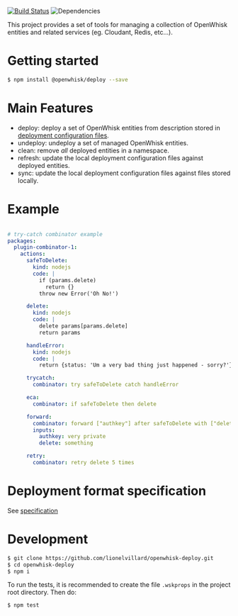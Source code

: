 [![Build Status](https://travis-ci.org/lionelvillard/openwhisk-deploy.svg?branch=master)](https://travis-ci.org/lionelvillard/openwhisk-deploy) ![Dependencies](https://david-dm.org/lionelvillard/openwhisk-deploy.svg)

This project provides a set of tools for managing a collection of OpenWhisk entities and related services (eg. Cloudant, Redis, etc...).      
 
# Getting started

```bash
$ npm install @openwhisk/deploy --save
```

# Main Features

- deploy: deploy a set of OpenWhisk entities from description stored in [deployment configuration files](docs/format.md).
- undeploy: undeploy a set of managed OpenWhisk entities.
- clean: remove *all* deployed entities in a namespace.
- refresh: update the local deployment configuration files against deployed entities.
- sync: update the local deployment configuration files against files stored locally.

# Example

```yaml

# try-catch combinator example
packages:
  plugin-combinator-1:
    actions:
      safeToDelete:
        kind: nodejs
        code: |
          if (params.delete)
            return {}
          throw new Error('Oh No!')

      delete:
        kind: nodejs
        code: |
          delete params[params.delete]
          return params

      handleError:
        kind: nodejs
        code: |
          return {status: 'Um a very bad thing just happened - sorry?'}

      trycatch:
        combinator: try safeToDelete catch handleError

      eca:
        combinator: if safeToDelete then delete

      forward:
        combinator: forward ["authkey"] after safeToDelete with ["delete"]
        inputs:
          authkey: very private
          delete: something

      retry:
        combinator: retry delete 5 times
```

# Deployment format specification

See [specification](docs/format.md)

# Development

```bash
$ git clone https://github.com/lionelvillard/openwhisk-deploy.git
$ cd openwhisk-deploy
$ npm i
```

To run the tests, it is recommended to create the file `.wskprops` in the project root directory. Then do:

```bash
$ npm test
```
